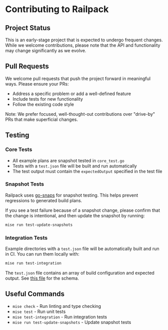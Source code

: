 # Contributing to Railpack

## Project Status

This is an early-stage project that is expected to undergo frequent changes.
While we welcome contributions, please note that the API and functionality may
change significantly as we evolve.

## Pull Requests

We welcome pull requests that push the project forward in meaningful ways.
Please ensure your PRs:

- Address a specific problem or add a well-defined feature
- Include tests for new functionality
- Follow the existing code style

Note: We prefer focused, well-thought-out contributions over "drive-by" PRs that
make superficial changes.

## Testing

### Core Tests

- All example plans are snapshot tested in `core_test.go`
- Tests with a `test.json` file will be built and run automatically
- The test output must contain the `expectedOutput` specified in the test file

### Snapshot Tests

Railpack uses [go-snaps](https://github.com/gkampitakis/go-snaps) for snapshot
testing. This helps prevent regressions to generated build plans.

If you see a test failure because of a snapshot change, please confirm that the
change is intentional, and then update the snapshot by running:

```bash
mise run test-update-snapshots
```

### Integration Tests

Example directories with a `test.json` file will be automatically built and run
in CI. You can run them locally with:

```bash
mise run test-integration
```

The `test.json` file contains an array of build configuration and expected
output. See [this
file](https://github.com/railwayapp/railpack/blob/main/integration_tests/run_test.go#L26)
for the schema.

## Useful Commands

- `mise check` - Run linting and type checking
- `mise test` - Run unit tests
- `mise test-integration` - Run integration tests
- `mise run test-update-snapshots` - Update snapshot tests
